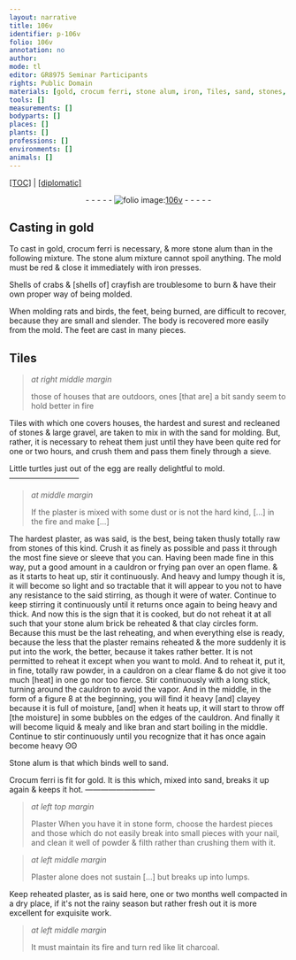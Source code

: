 ```yaml
---
layout: narrative
title: 106v
identifier: p-106v
folio: 106v
annotation: no
author:
mode: tl
editor: GR8975 Seminar Participants
rights: Public Domain
materials: [gold, crocum ferri, stone alum, iron, Tiles, sand, stones, gravel, plaster, dust, clay, Stone alum, Crocum ferri, Plaster]
tools: []
measurements: []
bodyparts: []
places: []
plants: []
professions: []
environments: []
animals: []
---
```


<p><a href="{{ site.baseurl }}/translation/">[TOC]</a> | <a href="{{ site.baseurl }}/texts/p-106v_tc/" target="_blank">[diplomatic]</a></p><div class="folio" align="center">- - - - - <a href="http://gallica.bnf.fr/ark:/12148/btv1b10500001g/f218.image" target="_blank"><img src="https://cu-mkp.github.io/2017-workshop-edition/assets/photo-icon.png" alt="folio image: " style="display:inline-block; margin-bottom:-3px;"/>106v</a> - - - - - </div>  
  

## Casting in <span class="m">gold</span>

 
To cast in <span class="m">gold</span>, <span class="m">crocum ferri</span> is necessary, & more <span class="m">stone alum</span> than in the following mixture. The <span class="m">stone alum</span> mixture cannot spoil anything. The mold must be red & close it immediately with <span class="m">iron</span> presses.
 
Shells of crabs & [shells of] crayfish are troublesome to burn & have their own proper way of being molded.
 
When molding rats and birds, the feet, being burned, are difficult to recover, because they are small and slender. The body is recovered more easily from the mold. The feet are cast in many pieces.
 
 
  

## <span class="m">Tiles</span>

 
> *at right middle margin*
> 
> 
>   those of houses that are outdoors, ones [that are] a bit <span class="m">sand</span>y seem to hold better in fire
 
<span class="m">Tiles</span> with which one covers houses, the hardest and surest and recleaned of <span class="m">stones</span> & large <span class="m">gravel</span>, are taken to mix in with the <span class="m">sand</span> for molding. But, rather, it is necessary to reheat them just until they have been quite red for one or two hours, and crush them and pass them finely through a sieve.
 
Little turtles just out of the egg are really delightful to mold.
 —————————  
> *at middle margin*
> 
> 
>   If the <span class="m">plaster</span> is mixed with some <span class="m">dust</span> or is not the hard kind, [...] in the fire and make [...]
 
The hardest <span class="m">plaster</span>, as was said, is the best, being taken thusly totally raw from stones of this kind. Crush it as finely as possible and pass it through the most fine sieve or sleeve that you can. Having been made fine in this way, put a good amount in a cauldron or frying pan over an open flame. & as it starts to heat up, stir it continuously. And heavy and lumpy though it is, it will become so light and so tractable that it will appear to you not to have any resistance to the said stirring, as though it were of water. Continue to keep stirring it continuously until it returns once again to being heavy and thick. And now this is the sign that it is cooked, but do not reheat it at all such that your <span class="m">stone alum</span> brick be reheated & that <span class="m">clay</span> circles form. Because this must be the last reheating, and when everything else is ready, because the less that the <span class="m">plaster</span> remains reheated & the more suddenly it is put into the work, the better, because it takes rather better. It is not permitted to reheat it except when you want to mold. And to reheat it, put it, in fine, totally raw powder, in a cauldron on a clear flame & do not give it too much [heat] in one go nor too fierce. Stir continuously with a long stick, turning around the cauldron to avoid the vapor. And in the middle, in the form of a figure 8 at the beginning, you will find it heavy [and] clayey because it is full of moisture, [and] when it heats up, it will start to throw off [the moisture] in some bubbles on the edges of the cauldron. And finally it will become liquid & mealy and like bran and start boiling in the middle. Continue to stir continuously until you recognize that it has once again become heavy ʘʘ
 
<span class="m">Stone alum</span> is that which binds well to <span class="m">sand</span>.
 
<span class="m">Crocum ferri</span> is fit for <span class="m">gold</span>. It is this which, mixed into <span class="m">sand</span>, breaks it up again & keeps it hot.
 ————————— 
> *at left top margin*
> 
> 
>   <span class="m">Plaster </span>When you have it in stone form, choose the hardest pieces and those which do not easily break into small pieces with your nail, and clean it well of powder & filth rather than crushing them with it.
 
> *at left middle margin*
> 
> 
>   <span class="m">Plaster</span> alone does not sustain [...] but breaks up into lumps. 
 
 Keep reheated <span class="m">plaster</span>, as is said here, one or two months well compacted in a dry place, if it's not the rainy season but rather fresh out it is more excellent for exquisite work. 
 
> *at left middle margin*
> 
> 
>   It must maintain its fire and turn red like lit charcoal.
 
